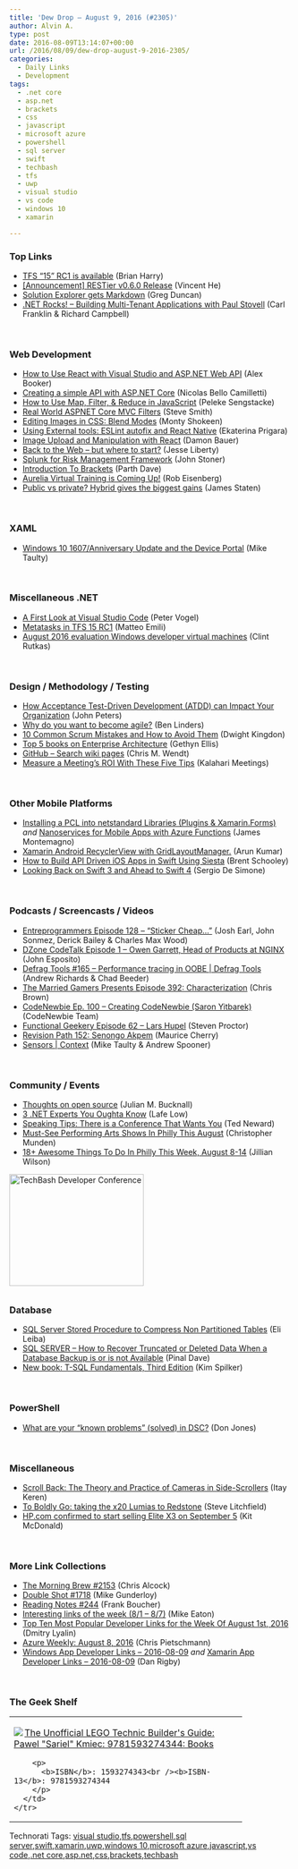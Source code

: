 ```yaml
---
title: 'Dew Drop – August 9, 2016 (#2305)'
author: Alvin A.
type: post
date: 2016-08-09T13:14:07+00:00
url: /2016/08/09/dew-drop-august-9-2016-2305/
categories:
  - Daily Links
  - Development
tags:
  - .net core
  - asp.net
  - brackets
  - css
  - javascript
  - microsoft azure
  - powershell
  - sql server
  - swift
  - techbash
  - tfs
  - uwp
  - visual studio
  - vs code
  - windows 10
  - xamarin

---
```

### <a name="top"></a>Top Links

  * <a href="https://blogs.msdn.microsoft.com/bharry/2016/08/08/tfs-15-rc1-is-available/" target="_blank">TFS “15” RC1 is available</a> (Brian Harry)
  * <a href="https://blogs.msdn.microsoft.com/odatateam/2016/08/09/announcement-restier-v0-6-0-release/" target="_blank">[Announcement] RESTier v0.6.0 Release</a> (Vincent He)
  * <a href="https://channel9.msdn.com/coding4fun/blog/Solution-Explorer-gets-Markdown?WT.mc_id=DX_MVP4025064" target="_blank">Solution Explorer gets Markdown</a> (Greg Duncan)
  * <a href="http://www.dotnetrocks.com/default.aspx?ShowNum=1332" target="_blank">.NET Rocks! &#8211; Building Multi-Tenant Applications with Paul Stovell</a> (Carl Franklin & Richard Campbell)

&nbsp;

### <a name="web"></a>Web Development

  * <a href="http://www.codeproject.com/Articles/1117287/How-to-Use-React-with-Visual-Studio-and-ASP-NET-We" target="_blank">How to Use React with Visual Studio and ASP.NET Web API</a> (Alex Booker)
  * <a href="http://blog.nbellocam.me/2016/08/08/creating-simple-api-asp-net-core/" target="_blank">Creating a simple API with ASP.NET Core</a> (Nicolas Bello Camilletti)
  * <a href="http://code.tutsplus.com/tutorials/how-to-use-map-filter-reduce-in-javascript--cms-26209" target="_blank">How to Use Map, Filter, & Reduce in JavaScript</a> (Peleke Sengstacke)
  * <a href="http://ardalis.com/real-world-aspnet-core-mvc-filters" target="_blank">Real World ASPNET Core MVC Filters</a> (Steve Smith)
  * <a href="http://code.tutsplus.com/tutorials/editing-images-in-css-blend-modes--cms-26058" target="_blank">Editing Images in CSS: Blend Modes</a> (Monty Shokeen)
  * <a href="https://blog.jetbrains.com/webstorm/2016/08/using-external-tools/" target="_blank">Using External tools: ESLint autofix and React Native</a> (Ekaterina Prigara)
  * <a href="https://css-tricks.com/image-upload-manipulation-react/" target="_blank">Image Upload and Manipulation with React</a> (Damon Bauer)
  * <a href="http://feedproxy.google.com/~r/JesseLiberty-SilverlightGeek/~3/Z2BmZ84HpkI/" target="_blank">Back to the Web – but where to start?</a> (Jesse Liberty)
  * <a href="http://blogs.splunk.com/2016/08/08/splunk-for-risk-management-framework/" target="_blank">Splunk for Risk Management Framework</a> (John Stoner)
  * <a href="http://www.c-sharpcorner.com/article/introduction-to-brackets/" target="_blank">Introduction To Brackets</a> (Parth Dave)
  * <a href="http://eisenbergeffect.bluespire.com/aurelia-virtual-training-is-coming-up/" target="_blank">Aurelia Virtual Training is Coming Up!</a> (Rob Eisenberg)
  * <a href="https://azure.microsoft.com/blog/public-vs-private-hybrid-gives-the-biggest-gains/" target="_blank">Public vs private? Hybrid gives the biggest gains</a> (James Staten)

&nbsp;

### <a name="silverlight"></a>XAML

  * <a href="http://feedproxy.google.com/~r/mtaulty/~3/ifdXF-9nSF4/" target="_blank">Windows 10 1607/Anniversary Update and the Device Portal</a> (Mike Taulty)

&nbsp;

### <a name="dotnet"></a>Miscellaneous .NET

  * <a href="https://visualstudiomagazine.com/articles/2016/08/01/a-first-look-at-visual-studio-code.aspx" target="_blank">A First Look at Visual Studio Code</a> (Peter Vogel)
  * <a href="http://feedproxy.google.com/~r/MattsAlmSpace/~3/EDQEWaGvq7o/metatasks-in-tfs-15-rc1.html" target="_blank">Metatasks in TFS 15 RC1</a> (Matteo Emili)
  * <a href="https://blogs.windows.com/buildingapps/2016/08/08/august-2016-evaluation-windows-developer-virtual-machines/?WT.mc_id=DX_MVP4025064" target="_blank">August 2016 evaluation Windows developer virtual machines</a> (Clint Rutkas)

&nbsp;

### <a name="design"></a>Design / Methodology / Testing

  * <a href="http://magenic.com/Blog/Post/174/How-Acceptance-Test-Driven-Development-ATDD-can-Impact-Your-Organization" target="_blank">How Acceptance Test-Driven Development (ATDD) can Impact Your Organization</a> (John Peters)
  * <a href="http://www.benlinders.com/2016/why-do-you-want-to-become-agile/" target="_blank">Why do you want to become agile?</a> (Ben Linders)
  * <a href="https://dzone.com/articles/10-common-scrum-mistakes-and-how-to-avoid-them?utm_medium=feed&utm_source=feedpress.me&utm_campaign=Feed%3A+dzone" target="_blank">10 Common Scrum Mistakes and How to Avoid Them</a> (Dwight Kingdon)
  * <a href="http://www.gethynellis.com/2016/08/top-5-books-on-enterprise-architecture.html" target="_blank">Top 5 books on Enterprise Architecture</a> (Gethyn Ellis)
  * <a href="https://github.com/blog/2219-search-wiki-pages" target="_blank">GitHub &#8211; Search wiki pages</a> (Chris M. Wendt)
  * <a href="http://blog.kalaharimeetings.com/2016/08/08/measure-a-meetings-roi-with-these-five-tips/" target="_blank">Measure a Meeting’s ROI With These Five Tips</a> (Kalahari Meetings)

&nbsp;

### <a name="mobile"></a>Other Mobile Platforms

  * <a href="http://motzcod.es/post/148657853472" target="_blank">Installing a PCL into netstandard Libraries (Plugins & Xamarin.Forms)</a> _and_ <a href="https://blog.xamarin.com/nano-services-for-mobile-apps-with-azure-functions/" target="_blank">Nanoservices for Mobile Apps with Azure Functions</a> (James Montemagno)
  * <a href="http://dailydotnettips.com/2016/08/09/xamarin-android-recyclerview-with-gridlayoutmanager/" target="_blank">Xamarin Android RecyclerView with GridLayoutManager.</a> (Arun Kumar)
  * <a href="https://twilioinc.wpengine.com/2016/08/how-to-build-api-driven-ios-apps-in-swift-using-siesta.html" target="_blank">How to Build API Driven iOS Apps in Swift Using Siesta</a> (Brent Schooley)
  * <a href="http://www.infoq.com/news/2016/08/ahead-to-swift-4?utm_campaign=infoq_content&utm_source=infoq&utm_medium=feed&utm_term=global" target="_blank">Looking Back on Swift 3 and Ahead to Swift 4</a> (Sergio De Simone)

&nbsp;

### <a name="podcasts"></a>Podcasts / Screencasts / Videos

  * <a href="http://entreprogrammers.com/episode-128-sticker-cheap/" target="_blank">Entreprogrammers Episode 128 &#8211; “Sticker Cheap…”</a> (Josh Earl, John Sonmez, Derick Bailey & Charles Max Wood)
  * <a href="https://dzone.com/podcast" target="_blank">DZone CodeTalk Episode 1 &#8211; Owen Garrett, Head of Products at NGINX</a> (John Esposito)
  * <a href="https://channel9.msdn.com/Shows/Defrag-Tools/Defrag-Tools-165-Performance-tracing-in-OOBE?WT.mc_id=DX_MVP4025064" target="_blank">Defrag Tools #165 &#8211; Performance tracing in OOBE | Defrag Tools</a> (Andrew Richards & Chad Beeder)
  * <a href="http://www.themarriedgamers.net/the-married-gamers-presents-episode-392-characterization/" target="_blank">The Married Gamers Presents Episode 392: Characterization</a> (Chris Brown)
  * <a href="http://codenewbie.blubrry.com/2016/08/08/ep-100-creating-codenewbie-saron-yitbarek/" target="_blank">CodeNewbie Ep. 100 – Creating CodeNewbie (Saron Yitbarek)</a> (CodeNewbie Team)
  * <a href="https://www.functionalgeekery.com/episode-62-lars-hupel/" target="_blank">Functional Geekery Episode 62 – Lars Hupel</a> (Steven Proctor)
  * <a href="http://revisionpath.simplecast.fm/episodes/40439-152-senongo-akpem" target="_blank">Revision Path 152: Senongo Akpem</a> (Maurice Cherry)
  * <a href="https://channel9.msdn.com/Shows/Context/Sensors?WT.mc_id=DX_MVP4025064" target="_blank">Sensors | Context</a> (Mike Taulty & Andrew Spooner)

&nbsp;

### <a name="events"></a>Community / Events

  * <a href="http://blog.boyet.com/blog/blog/thoughts-on-open-source/" target="_blank">Thoughts on open source</a> (Julian M. Bucknall)
  * <a href="https://visualstudiomagazine.com/articles/2016/08/08/3-dotnet-experts.aspx" target="_blank">3 .NET Experts You Oughta Know</a> (Lafe Low)
  * <a href="http://blogs.tedneward.com/post/speaking-tips-conference-that-wants-you/" target="_blank">Speaking Tips: There is a Conference That Wants You</a> (Ted Neward)
  * <a href="http://www.uwishunu.com/2016/08/awesome-theatre-picks-august/" target="_blank">Must-See Performing Arts Shows In Philly This August</a> (Christopher Munden)
  * <a href="http://www.uwishunu.com/2016/08/18-awesome-things-philly-week-august-8-14/" target="_blank">18+ Awesome Things To Do In Philly This Week, August 8-14</a> (Jillian Wilson)

<a href="http://www.techbash.com/" target="_blank"><img loading="lazy" decoding="async" title="TechBash Developer Conference" style="border-top: 0px; border-right: 0px; background-image: none; border-bottom: 0px; padding-top: 0px; padding-left: 0px; border-left: 0px; margin: 0px 0px 10px; padding-right: 0px" border="0" alt="TechBash Developer Conference" src="/wp-content/uploads/2016/07/QuickAd-v2.png" width="240" height="200" /></a>

### <a name="sql"></a>Database

  * <a href="http://feedproxy.google.com/~r/MSSQLTips-LatestSqlServerTips/~3/8ngOxDFro98/tip.asp" target="_blank">SQL Server Stored Procedure to Compress Non Partitioned Tables</a> (Eli Leiba)
  * <a href="http://blog.sqlauthority.com/2016/08/09/sql-server-recover-truncated-deleted-data-database-backup-not-available/" target="_blank">SQL SERVER – How to Recover Truncated or Deleted Data When a Database Backup is or is not Available</a> (Pinal Dave)
  * <a href="https://blogs.msdn.microsoft.com/microsoft_press/2016/08/08/new-book-t-sql-fundamentals-third-edition/" target="_blank">New book: T-SQL Fundamentals, Third Edition</a> (Kim Spilker)

&nbsp;

### <a name="ps"></a>PowerShell

  * <a href="https://powershell.org/what-are-your-known-problems-solved-in-dsc/" target="_blank">What are your &#8220;known problems&#8221; (solved) in DSC?</a> (Don Jones)

&nbsp;

### <a name="misc"></a>Miscellaneous

  * <a href="http://www.gamasutra.com/blogs/ItayKeren/20150511/243083/Scroll_Back_The_Theory_and_Practice_of_Cameras_in_SideScrollers.php" target="_blank">Scroll Back: The Theory and Practice of Cameras in Side-Scrollers</a> (Itay Keren)
  * <a href="http://allaboutwindowsphone.com/features/item/21625_To_Boldly_Go_taking_the_x20_Lu.php" target="_blank">To Boldly Go: taking the x20 Lumias to Redstone</a> (Steve Litchfield)
  * <a href="http://feedproxy.google.com/~r/winbetadotorg/~3/AOXXArSRDqw/hp-com-confirmed-start-selling-elite-x3-september-5" target="_blank">HP.com confirmed to start selling Elite X3 on September 5</a> (Kit McDonald)

&nbsp;

### <a name="links"></a>More Link Collections

  * <a href="http://feedproxy.google.com/~r/ReflectivePerspective/~3/cdcQE6yodT0/" target="_blank">The Morning Brew #2153</a> (Chris Alcock)
  * <a href="http://afreshcup.com/home/2016/8/9/double-shot-1718.html" target="_blank">Double Shot #1718</a> (Mike Gunderloy)
  * <a href="http://www.frankysnotes.com/2016/08/reading-notes-244.html" target="_blank">Reading Notes #244</a> (Frank Boucher)
  * <a href="https://samestuffdifferentday.com/2016/08/08/interesting-links-of-the-week-81-87/" target="_blank">Interesting links of the week (8/1 – 8/7)</a> (Mike Eaton)
  * <a href="http://www.lyalin.com/2016/08/08/top-ten-most-popular-developer-links-for-the-week-of-august-1st-2016/" target="_blank">Top Ten Most Popular Developer Links for the Week Of August 1st, 2016</a> (Dmitry Lyalin)
  * <a href="https://buildazure.com/2016/08/08/azure-weekly-august-8-2016/" target="_blank">Azure Weekly: August 8, 2016</a> (Chris Pietschmann)
  * <a href="http://windowsappdev.com/2016/08/windows-app-developer-links-2016-08-09/" target="_blank">Windows App Developer Links &#8211; 2016-08-09</a> _and_ <a href="http://allaboutxamarin.com/2016/08/xamarin-app-developer-links-2016-08-09/" target="_blank">Xamarin App Developer Links &#8211; 2016-08-09</a> (Dan Rigby)

&nbsp;

### <a name="shelf"></a>The Geek Shelf

<div id="scid:7dc1bd33-94bd-46fd-a20b-0131235bcd47:35aad8ca-ae08-40cb-b3a3-17c2139179d0" class="wlWriterEditableSmartContent" style="float: none; padding-bottom: 0px; padding-top: 0px; padding-left: 0px; margin: 0px; display: inline; padding-right: 0px">
  <table cellspacing="0" cellpadding="2" width="400" border="0" unselectable="on">
    <tr>
      <td valign="top" width="400">
        <p>
          <a title="The Unofficial LEGO Technic Builder&#39;s Guide: Pawel &quot;Sariel&quot; Kmiec: 9781593274344: Books" href="http://www.amazon.com/exec/obidos/ASIN/1593274343/amavin-20"><img data-recalc-dims="1" decoding="async" src="https://i0.wp.com/images.amazon.com/images/P/1593274343.01.MZZZZZZZ.jpg?w=660" border="0" align="left" style="float:left" />The Unofficial LEGO Technic Builder's Guide: Pawel "Sariel" Kmiec: 9781593274344: Books</a>
        </p>
        
        <p>
          <b>ISBN</b>: 1593274343<br /><b>ISBN-13</b>: 9781593274344
        </p>
      </td>
    </tr>
  </table>
</div>

<div id="scid:0767317B-992E-4b12-91E0-4F059A8CECA8:d63ef7e4-936d-4f0d-9790-1a451d5778fd" class="wlWriterEditableSmartContent" style="float: none; padding-bottom: 0px; padding-top: 0px; padding-left: 0px; margin: 0px; display: inline; padding-right: 0px">
  Technorati Tags: <a href="http://technorati.com/tags/visual+studio" rel="tag">visual studio</a>,<a href="http://technorati.com/tags/tfs" rel="tag">tfs</a>,<a href="http://technorati.com/tags/powershell" rel="tag">powershell</a>,<a href="http://technorati.com/tags/sql+server" rel="tag">sql server</a>,<a href="http://technorati.com/tags/swift" rel="tag">swift</a>,<a href="http://technorati.com/tags/xamarin" rel="tag">xamarin</a>,<a href="http://technorati.com/tags/uwp" rel="tag">uwp</a>,<a href="http://technorati.com/tags/windows+10" rel="tag">windows 10</a>,<a href="http://technorati.com/tags/microsoft+azure" rel="tag">microsoft azure</a>,<a href="http://technorati.com/tags/javascript" rel="tag">javascript</a>,<a href="http://technorati.com/tags/vs+code" rel="tag">vs code</a>,<a href="http://technorati.com/tags/.net+core" rel="tag">.net core</a>,<a href="http://technorati.com/tags/asp.net" rel="tag">asp.net</a>,<a href="http://technorati.com/tags/css" rel="tag">css</a>,<a href="http://technorati.com/tags/brackets" rel="tag">brackets</a>,<a href="http://technorati.com/tags/techbash" rel="tag">techbash</a>
</div>